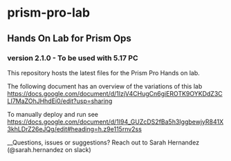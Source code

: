 # prism-pro-lab
<h2>Hands On Lab for Prism Ops</h2>
<h3>version 2.1.0 - To be used with 5.17 PC</h3>

This repository hosts the latest files for the Prism Pro Hands on lab.

The following document has an overview of the variations of this lab
https://docs.google.com/document/d/1lzjV4CHugCn6giEROTK9OYKDdZ3CLI7MaZOhJHhdEi0/edit?usp=sharing

To manually deploy and run see
https://docs.google.com/document/d/1I94_GUZcDS2fBa5h3IggbewjyR841X3khLDrZ26eJQg/edit#heading=h.z9e115rnv2ss


__Questions, issues or suggestions? Reach out to Sarah Hernandez (@sarah.hernandez on slack)
